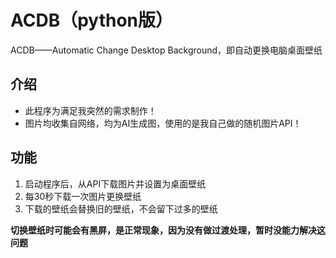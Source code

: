 # ACDB（python版）
ACDB——Automatic Change Desktop Background，即自动更换电脑桌面壁纸

## 介绍
+ 此程序为满足我突然的需求制作！
+ 图片均收集自网络，均为AI生成图，使用的是我自己做的随机图片API！

## 功能
1. 启动程序后，从API下载图片并设置为桌面壁纸
2. 每30秒下载一次图片更换壁纸
3. 下载的壁纸会替换旧的壁纸，不会留下过多的壁纸

**切换壁纸时可能会有黑屏，是正常现象，因为没有做过渡处理，暂时没能力解决这问题**